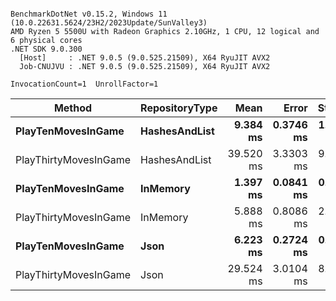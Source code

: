 ```

BenchmarkDotNet v0.15.2, Windows 11 (10.0.22631.5624/23H2/2023Update/SunValley3)
AMD Ryzen 5 5500U with Radeon Graphics 2.10GHz, 1 CPU, 12 logical and 6 physical cores
.NET SDK 9.0.300
  [Host]     : .NET 9.0.5 (9.0.525.21509), X64 RyuJIT AVX2
  Job-CNUJVU : .NET 9.0.5 (9.0.525.21509), X64 RyuJIT AVX2

InvocationCount=1  UnrollFactor=1  

```
| Method                | RepositoryType | Mean      | Error     | StdDev    | Min       | Max       | Median    | Gen0      | Allocated  |
|---------------------- |--------------- |----------:|----------:|----------:|----------:|----------:|----------:|----------:|-----------:|
| **PlayTenMovesInGame**    | **HashesAndList**  |  **9.384 ms** | **0.3746 ms** | **1.0566 ms** |  **7.287 ms** | **12.269 ms** |  **9.290 ms** |         **-** |  **729.87 KB** |
| PlayThirtyMovesInGame | HashesAndList  | 39.520 ms | 3.3303 ms | 9.8194 ms | 19.635 ms | 62.922 ms | 41.573 ms | 1000.0000 | 3692.37 KB |
| **PlayTenMovesInGame**    | **InMemory**       |  **1.397 ms** | **0.0841 ms** | **0.2399 ms** |  **1.035 ms** |  **1.985 ms** |  **1.421 ms** |         **-** |  **449.53 KB** |
| PlayThirtyMovesInGame | InMemory       |  5.888 ms | 0.8086 ms | 2.3329 ms |  3.440 ms | 11.802 ms |  5.796 ms | 1000.0000 | 2451.77 KB |
| **PlayTenMovesInGame**    | **Json**           |  **6.223 ms** | **0.2724 ms** | **0.7771 ms** |  **4.862 ms** |  **8.304 ms** |  **6.098 ms** |         **-** |  **598.12 KB** |
| PlayThirtyMovesInGame | Json           | 29.524 ms | 3.0104 ms | 8.8291 ms | 12.010 ms | 52.865 ms | 30.484 ms | 1000.0000 | 3020.36 KB |

